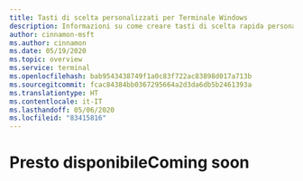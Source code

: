 ```yaml
---
title: Tasti di scelta personalizzati per Terminale Windows
description: Informazioni su come creare tasti di scelta rapida personalizzati per Terminale Windows.
author: cinnamon-msft
ms.author: cinnamon
ms.date: 05/19/2020
ms.topic: overview
ms.service: terminal
ms.openlocfilehash: bab9543438749f1a0c83f722ac83898d017a713b
ms.sourcegitcommit: fcac84384bb0367295664a2d3da6db5b2461393a
ms.translationtype: HT
ms.contentlocale: it-IT
ms.lasthandoff: 05/06/2020
ms.locfileid: "83415816"
---
```

# <a name="coming-soon"></a><span data-ttu-id="14131-103">Presto disponibile</span><span class="sxs-lookup"><span data-stu-id="14131-103">Coming soon</span></span>